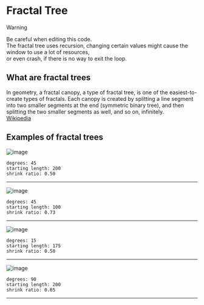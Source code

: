 # Fractal Tree
> [!WARNING]  
> Be careful when editing this code. </br>
> The fractal tree uses recursion, changing certain values might cause the window to use a lot of resources, </br>
> or even crash, if there is no way to exit the loop.

## What are fractal trees
In geometry, a fractal canopy, a type of fractal tree, is one of the easiest-to-create types of fractals. Each canopy is created by splitting a line segment into two smaller segments at the end (symmetric binary tree), and then splitting the two smaller segments as well, and so on, infinitely.
</br>
[Wikipedia](https://en.wikipedia.org/wiki/Fractal_canopy)

## Examples of fractal trees
![image](https://github.com/panik-kalm-panik/projects-rust/assets/30728714/6e6b260b-3e64-4d0a-ad0b-e17bd996ac38)

```
degrees: 45
starting length: 200
shrink ratio: 0.50
```
<hr>

![image](https://github.com/panik-kalm-panik/projects-rust/assets/30728714/195c5258-031c-4782-bd3a-d8cf77667328)

```
degrees: 45
starting length: 100
shrink ratio: 0.73
```
<hr>

![image](https://github.com/panik-kalm-panik/projects-rust/assets/30728714/d09c8d6f-60b3-45c2-8d1a-0faf6dfb6202)

```
degrees: 15
starting length: 175
shrink ratio: 0.50
```
<hr>

![image](https://github.com/panik-kalm-panik/projects-rust/assets/30728714/9cb5258d-4b04-408e-8982-689b6e03345a)

```
degrees: 90
starting length: 200
shrink ratio: 0.65
```
<hr>
